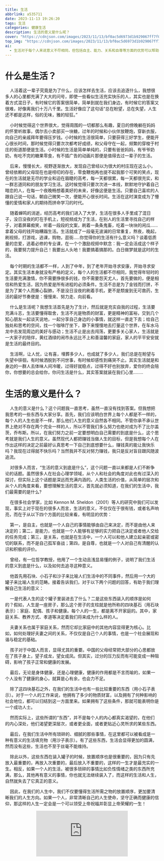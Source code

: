```yaml
---
title: 生活
abbrlink: a535711
date: 2023-11-13 19:26:20
tags: 生活
categories: 健康生活
description: 生活的意义是什么呢？
cover: "https://cdnjson.com/images/2023/11/13/bf0ac5d6973d1b929067ff7f032e2b49.png"
top_img: "https://cdnjson.com/images/2023/11/13/bf0ac5d6973d1b929067ff7f032e2b49.png"
ai:
  - 生活对于每个人来说意义不尽相同，但包括自主、能力、关系和自尊等方面的优势可以帮助理解生活的意义。家庭、配偶、孩子和健康被视为生活的支柱，而物质财富、社会地位则是重要的补充。最后，生活中琐碎而细腻的事情也是构成有意义生活的一部分，但放置顺序至关重要。清晰的人生使命和正确的信仰将赋予人生真正的意义和价值。
---
```


# 什么是生活？

&nbsp;&nbsp;&nbsp;&nbsp;人活着这一辈子究竟是为了什么，应该怎样去生活，应该去追逐什么，我想很多人的心里都充满了大大的问号，即使一些看似生活充实快乐的人，其实也是在换着方式混日子，有时候它的答案很简单，简单到就在我们身边，有时候它的答案又很难，好像离我们十万八千里。生活好像应了这句话“总在盼望，总在失望，人生还不都是这样，俗的无味，雅的轻狂。”

&nbsp;&nbsp;&nbsp;&nbsp;小时候觉得这个世界很大，觉得周围的一切都那么有趣，夏日的傍晚躺在妈妈的怀里听故事，偶尔去小卖部买一块糖，过年的时候和小伙伴放鞭炮，穿新衣服，向自己的亲戚拜年要得压岁钱。小时候的生活很简单，只要获得三好学生，便能开心很长时间，那时候觉得只要次次都考好成绩，和父母守在一起，频繁的穿梭于村庄的街道那便是生活。小时候的生活是简单单纯的，只要有爸爸妈妈，有爷爷奶奶，有吃不完的糖果零食，有不插广告的动画片那便是值得去过一辈子的生活。

&nbsp;&nbsp;&nbsp;&nbsp;后来，慢慢长大，视野逐渐放大，发现自己曾经以为很大的村庄现在这么小，曾经依赖的父母现在也是唠叨的存在，零食鞭炮再也提不起我那个可笑的笑点，现在的生活就是无尽的学业和迫在眉睫的高考，每一天都很累，每一天都很充实，和一群志道同和的朋友学习生活。这时候觉得只要次次进一本线，默默地守护着自己暗恋的人，在每一个夜晚畅想着美好的未来，好像这便是生活。只要自己喜欢的人跟自己说一句话，朝自己微笑一次，便能开心很长时间。生活在这时演变成为了懵懂的爱情和家人的期待而拼命学习的时代。

&nbsp;&nbsp;&nbsp;&nbsp;随着蝉鸣的消逝，经历高考的我们进入了大学，生活在很多人手里成了混日子，没日没夜的盯在手机上，短视频成为了生活，在别人的生活里寻找自己的样子，对着屏幕痴笑，听着一段段的文案，刷着一条条鬼畜，吃着一块块的闲瓜......拿着父母的钱开始糟蹋生活。生活就成了一段毫无波澜的日常重复，熬夜，晚起，刷视频，打游戏，逃课，购物，逛街.....你觉得你的生活有什么意义吗？谈着低质量的恋爱，逃着必修的专业课，在一个个激励视频中默念：我一定会活成这个样子的，我要努力提升自己！我要出人头地！我要搞着搞那的。白日做梦就是这时的生活。

&nbsp;&nbsp;&nbsp;&nbsp;每个时期的生活都不一样，人到了中年，到了老年开始寻求安康，开始寻求安定。其实生活本身就没有严格的定义，每个人的生活都不尽相同，我觉得年轻时的生活要充满激情，你不需要挣很多的钱，你不需要怨天尤人，首先要做的，便是相信和热爱生活，因为热爱是所有进程的必须条件。生活不总是为了金钱而打拼，不是为了某个人而撕心裂肺，不是没日没夜的刷着手机，更不是颓废到无可救药，生活的最好节奏便是：慢慢来、努力走、向前看。

&nbsp;&nbsp;&nbsp;&nbsp;什么是生活呢？我想生活首先是为了生计，然后就是充实自我的过程，生活要充满斗志，生活要懂得取舍，生活不光是物质的财富，更是精神的富裕，交到几个知心朋友一起谈天说地，一起分享自己身边的小事情，就这样一直走下去；给自己独处和思考的空间，找一个咖啡厅坐下，静下来慢慢地去打量这个世界，在车水马龙中去发现周边的美好与感动；生活不止是出去闯荡，更要多关心家人，生活就是一大家子的陪伴，黄红酒绿的闹市永远比不上和善温馨的家庭，家人的平平安安就是生活的最终目的。

&nbsp;&nbsp;&nbsp;&nbsp;生活啊，让人忧，让有喜，埋葬多少人，也成就了多少人，我们总是在盼望与失望中徘徊，有时候洒脱到不问世事，有时候却感性到痛哭不止。其实生活就是和身边的一群人去体味人间冷暖，过得好就稳点，过得不好也别放弃，爱你的终会陪你，你想要的总会给你，你问生活是什么，其实答案就装在我们心里........

# 生活的意义是什么？

&nbsp;&nbsp;&nbsp;&nbsp;人生的意义是什么？这个问题我一直思考，虽然一直没有找到答案。但我想把我思考的一些东西与大家分享。首先，我们应该明白世界上每个人都是不一样的，每个人的人生也是不一样，那么他们人生的意义自然各不相同。不管你承不承认世界上绝对不存在两个完全一样的人，所以不管我们多么努力也绝对成为不了比尔盖茨，乔布斯。所以，在我们努力之前一定要想明白自己需要的到底是什么，这个思考就是我们人生的意义。虽然现代人都把赚钱当做人生的目标，但是我想每个人在作出这样的决定之前最好认真思考一下自己到底想要什么，赚钱真的能让我快乐吗？我现在过得就不快乐吗？当然我并不反对努力赚钱，我只是反对盲目跟风随波追流。

&nbsp;&nbsp;&nbsp;&nbsp;对很多人而言，“生活的意义到底是什么”，这个问题一直以来都是人们不断争论的话题。虽然很多人在社会心理学领域，从个人和社会的角度对此也有过深入的探讨，但实际上这个话题是深远而充满内涵的。人类生活的价值，从简单的层次和从个人的角度来看，要想理解生活的意义，首先就必须知道，在我们的生活中，我们最需要的是什么?

&nbsp;&nbsp;&nbsp;&nbsp;在很多社会学家，比如 Kennon M. Sheldon（2001）等人的研究中我们可以发现，事实上对于现在的很多人而言，生活的意义，不仅仅在于很有钱，或者名声响亮，而在于从以下四个方面的比较来看，有明显的优势：

&nbsp;&nbsp;&nbsp;&nbsp;第一，是自主，也就是一个人自己的事情能够由自己来决定，而不是由他人来决定的；第二，是能力，也就是一个人能够有足够的实力把自己决定或者他人交给的任务完成；第三，是关系，也就是在生活中，一个人可以和他人建立起亲密或密切的联系，而不是自己孤军奋战；第四，是自尊，也就是一个人对自己有清醒的认识和积极的评价。

&nbsp;&nbsp;&nbsp;&nbsp;曾经，有一位哲学教授，他用了一个生动且浅显易懂的例子，说明了我们生活的意义到底是什么，以及如何去追寻这种意义。

&nbsp;&nbsp;&nbsp;&nbsp;他首先用石块、小石子和沙子来比喻人们生活中的不同事件，然后用一个大的罐子来比喻人生的范畴。接着告诉我们，对于以下两个问题的回答，有助于我们理解自己生活的意义：

&nbsp;&nbsp;&nbsp;&nbsp;一是代表人生的这个罐子里装进去了什么？二是这些东西装入的顺序是如何的？假如，人生是一座房子，那么这个房子的支柱就是他所称的四块基石（用石块表示）：家庭、配偶、孩子和健康。每个人的一生，都是离不开家庭的。其中，家庭关系、教养方式、孝道等决定着我们将来成为什么样的人。

&nbsp;&nbsp;&nbsp;&nbsp;夫妻关系也属于家庭关系，然而它却比家庭中的其他内容显得更为核心。比如，如何处理好夫妻之间的关系，不仅仅是自己个人的事情，也是一个社会展现和谐与稳定的基础。

&nbsp;&nbsp;&nbsp;&nbsp;孩子对于中国人而言，显得尤其的重要。中国的父母经常把大部分的心思都放在了孩子身上，望子成龙，望女成凤。但其实，过分的压力反而有可能变成一种阻碍，影响了孩子正常和健康的发展。

&nbsp;&nbsp;&nbsp;&nbsp;最后，无论是身体健康，还是心理健康，健康的作用都是不言而喻的，如果一个人没有了健康的身心，就算是心有余，也会力不足。

&nbsp;&nbsp;&nbsp;&nbsp;除了这四块基石之外，在我们的生活中也有一些比较重要的东西（用小石子表示）。对于一个人的工作来说，他拥有了多少的物质财富，以及拥有了何种影响的社会地位，都可以归结到这一方面里来。如果拥有了这些条件，那就可能表明你是一个成功人士。

&nbsp;&nbsp;&nbsp;&nbsp;然而实际上，这些所谓的“东西”，并不是每个人的内心都真实渴望的，在他们的内心深处，他们渴望更深层次，或者更全面，或者更贴近心灵所求的某些东西。

&nbsp;&nbsp;&nbsp;&nbsp;最后，在我们生活中所有琐碎的、细腻的那些事情，在这里都可以被看成是一种有意义的生活填充物（用沙子表示）。有了这些东西，生活会显得更加的圆满，然而没有这些，生活也不至于丝毫不能维持。

&nbsp;&nbsp;&nbsp;&nbsp;除此以外，这些东西在装入罐子的时候，放置顺序也是很重要的，因为只有先放入最重要的，再放入次重要的，最后放入不重要的，这样的一生才是最充实的一生。相反，如果一个人的生活，被很多琐碎的事情比如负性情绪之类的东西所充满，那么，其他再有意义的事情，你也就无法继续装入了，而这样的生活和人生，自然就失去了它真正的意义。

&nbsp;&nbsp;&nbsp;&nbsp;因此，在我们的人生中，我们不仅要懂得生活所需之物的放置顺序，更加要清晰我们的人生方向。如果一个人，非常清晰自己的人生使命，坚守正确而健康的信仰，那这样的人生一定会是一个可以领受上帝祝福并彰显上帝荣耀的一生！

<div align=center class="aspect-ratio">
    <iframe src="https://player.bilibili.com/player.html?aid=218397571&&page=1&as_wide=1&high_quality=1&danmaku=0" 
    scrolling="no" 
    border="0" 
    frameborder="no" 
    framespacing="0" 
    high_quality=1
    danmaku=1 
    allowfullscreen="true"> 
    </iframe>
</div>

